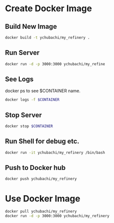 # Create Docker Image

## Build New Image

```bash
docker build -t ychubachi/my_refinery .
```

## Run Server

```bash
docker run -d -p 3000:3000 ychubachi/my_refine
```

## See Logs
docker ps to see $CONTAINER name.

```bash
docker logs -f $CONTAINER
```

## Stop Server

```bash
docker stop $CONTAINER
```

## Run Shell for debug etc.

```bash
docker run -it ychubachi/my_refinery /bin/bash
```

## Push to Docker hub

```bash
docker push ychubachi/my_refinery
```

# Use Docker Image

```bash
docker pull ychubachi/my_refinery
docker run -d -p 3000:3000 ychubachi/my_refinery
```
